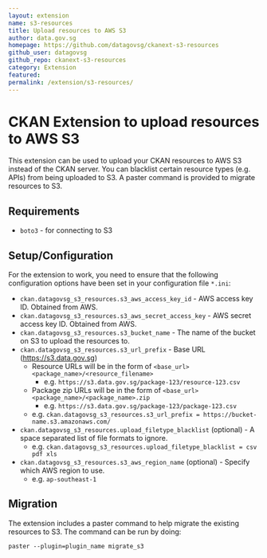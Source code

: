 ```yaml
---
layout: extension
name: s3-resources
title: Upload resources to AWS S3
author: data.gov.sg
homepage: https://github.com/datagovsg/ckanext-s3-resources
github_user: datagovsg
github_repo: ckanext-s3-resources
category: Extension
featured: 
permalink: /extension/s3-resources/
---
```



CKAN Extension to upload resources to AWS S3
============================================

This extension can be used to upload your CKAN resources to AWS S3
instead of the CKAN server. You can blacklist certain resource types
(e.g. APIs) from being uploaded to S3. A paster command is provided to
migrate resources to S3.

Requirements
------------

-   `boto3` - for connecting to S3

Setup/Configuration
-------------------

For the extension to work, you need to ensure that the following
configuration options have been set in your configuration file `*.ini`:

-   `ckan.datagovsg_s3_resources.s3_aws_access_key_id` - AWS access key
    ID. Obtained from AWS.
-   `ckan.datagovsg_s3_resources.s3_aws_secret_access_key` - AWS secret
    access key ID. Obtained from AWS.
-   `ckan.datagovsg_s3_resources.s3_bucket_name` - The name of the
    bucket on S3 to upload the resources to.
-   `ckan.datagovsg_s3_resources.s3_url_prefix` - Base URL
    (<a href="https://s3.data.gov.sg" class="uri">https://s3.data.gov.sg</a>)
    -   Resource URLs will be in the form of
        `<base_url><package_name>/<resource_filename>`
        -   e.g. `https://s3.data.gov.sg/package-123/resource-123.csv`
    -   Package zip URLs will be in the form of
        `<base_url><package_name>/<package_name>.zip`
        -   e.g. `https://s3.data.gov.sg/package-123/package-123.csv`
    -   e.g.
        `ckan.datagovsg_s3_resources.s3_url_prefix = https://bucket-name.s3.amazonaws.com/`
-   `ckan.datagovsg_s3_resources.upload_filetype_blacklist` (optional) -
    A space separated list of file formats to ignore.
    -   e.g.
        `ckan.datagovsg_s3_resources.upload_filetype_blacklist = csv pdf xls`
-   `ckan.datagovsg_s3_resources.s3_aws_region_name` (optional) -
    Specify which AWS region to use.
    -   e.g. `ap-southeast-1`

Migration
---------

The extension includes a paster command to help migrate the existing
resources to S3. The command can be run by doing:

`paster --plugin=plugin_name migrate_s3`

